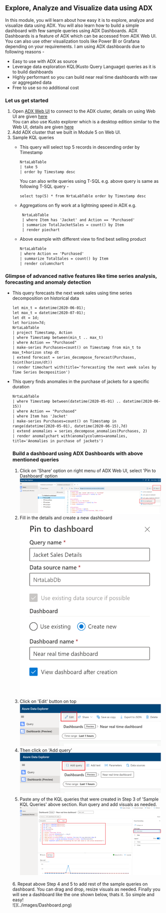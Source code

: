 ## Explore, Analyze and Visualize data using ADX 
In this module, you will learn about how easy it is to explore, analyze and visualize data using ADX. You will also learn how to build a simple dashboard with few sample queries using ADX Dashboards. ADX Dashboards is a feature of ADX which can be accessed from ADX Web UI. You can also use other visualization tools like Power BI or Grafana depending on your requirements. 
I am using ADX dashboards due to following reasons -
   - Easy to use with ADX as source
   - Leverage data exploration KQL(Kusto Query Language) queries as it is to build dashboards
   - Highly performant so you can build near real time dashboards with raw or aggregated data
   - Free to use so no additional cost

### Let us get started
1. Open [ADX Web UI](https://dataexplorer.azure.com/) to connect to the ADX cluster, details on using Web UI are given [here](https://docs.microsoft.com/en-us/azure/data-explorer/web-query-data)<br/>
You can also use Kusto explorer which is a desktop edition similar to the Web UI, details are given [here](https://docs.microsoft.com/en-us/azure/data-explorer/kusto/tools/kusto-explorer)
2. Add ADX cluster that we built in Module 5 on Web UI.
3. Sample KQL queries 
   - This query will select top 5 records in descending order by Timestamp 
     ```
     NrtaLabTable
     | take 5 
     | order by Timestamp desc  
     ```
     You can also write queries using T-SQL e.g. above query is same as following T-SQL query -
     ```
     select top(5) * from NrtaLabTable order by Timestamp desc
     ```
     
   - Aggregations on fly work at a lightning speed in ADX e.g. 
     ```
      NrtaLabTable 
      | where Item has 'Jacket' and Action == 'Purchased'
      | summarize TotalJacketSales = count() by Item
      | render piechart 
     ```
     
    - Above example with different view to find best selling product 
      ```
      NrtaLabTable 
      | where Action == 'Purchased'
      | summarize TotalSales = count() by Item
      | render columnchart  
      ```
### Glimpse of advanced native features like time series analysis, forecasting and anomaly detection
- This query forecasts the next week sales using time series decomposition on historical data
    ```
    let min_t = datetime(2020-06-01);
    let max_t = datetime(2020-07-01);
    let dt = 1d;
    let horizon=7d;
    NrtaLabTable
    | project Timestamp, Action 
    | where Timestamp between(min_t .. max_t)
    | where Action == "Purchased"
    | make-series Purchases=count() on Timestamp from min_t to max_t+horizon step dt  
    | extend forecast = series_decompose_forecast(Purchases, toint(horizon/dt))
    | render timechart with(title='forecasting the next week sales by Time Series Decmposition')
    ```
- This query finds anomalies in the purchase of jackets for a specific duration
    ```
    NrtaLabTable
    | where Timestamp between(datetime(2020-05-01) .. datetime(2020-06-15))
    | where Action == "Purchased"
    | where Item has 'Jacket'
    | make-series Purchases=count() on Timestamp in range(datetime(2020-05-01), datetime(2020-06-15),7d)  
    | extend anomalies = series_decompose_anomalies(Purchases, 2)
    | render anomalychart with(anomalycolumns=anomalies, title='Anomalies in purchase of jackets')
    ```
  
  ### Build a dashboard using ADX Dashboards with above mentioned queries
  1. Click on 'Share' option on right menu of ADX Web UI, select 'Pin to Dashboard' option
  ![](../images/Dashboard1.png)
  2. Fill in the details and create a new dashboard
  ![](../images/Dashboard2.png)
  3. Click on 'Edit' button on top
  ![](../images/Dashboard3.png)
  4. Then click on 'Add query'
  ![](../images/Dashboard4.png)
  5. Paste any of the KQL queries that were created in Step 3 of 'Sample KQL Queries' above section. Run query and add visuals as needed.
  ![](../images/Dashboard5.png)
  <br>
  6. Repeat above Step 4 and 5 to add rest of the sample queries on dashboard. You can drag and drop, resize visuals as needed. Finally you will see a dashboard like the one shown below, thats it. So simple and easy!
  <br>
  ![](../images/Dashboard.png)
  <br>
